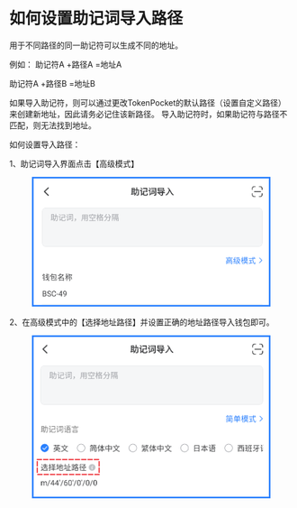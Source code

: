 # 如何设置助记词导入路径

用于不同路径的同一助记符可以生成不同的地址。&#x20;

例如： 助记符A +路径A =地址A&#x20;

&#x20;            助记符A +路径B =地址B&#x20;

如果导入助记符，则可以通过更改TokenPocket的默认路径（设置自定义路径）来创建新地址，因此请务必记住该新路径。 导入助记符时，如果助记符与路径不匹配，则无法找到地址。



如何设置导入路径：

1、助记词导入界面点击【高级模式】

<figure><img src="../../.gitbook/assets/image.png" alt=""><figcaption></figcaption></figure>

2、在高级模式中的【选择地址路径】并设置正确的地址路径导入钱包即可。

<figure><img src="../../.gitbook/assets/image (33).png" alt=""><figcaption></figcaption></figure>
